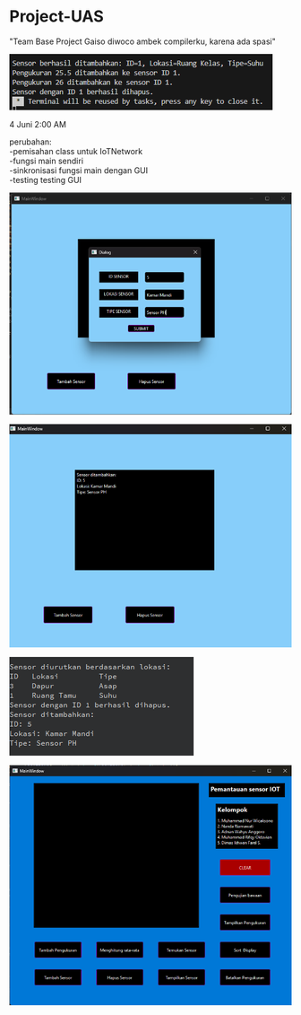 # Project-UAS

"Team Base Project Gaiso diwoco ambek compilerku, karena ada spasi"  


![alt text](Images/image.png)

4 Juni 2:00 AM  

perubahan:  
-pemisahan class untuk IoTNetwork  
-fungsi main sendiri  
-sinkronisasi fungsi main dengan GUI  
-testing testing GUI  

![Gambar Pop up](Images/Popup%20window.png)

![Gambar Hasil](Images/hasil.png)

![Integrasi Main](Images/Integrasi%20Main.png)

![alt text](image.png)